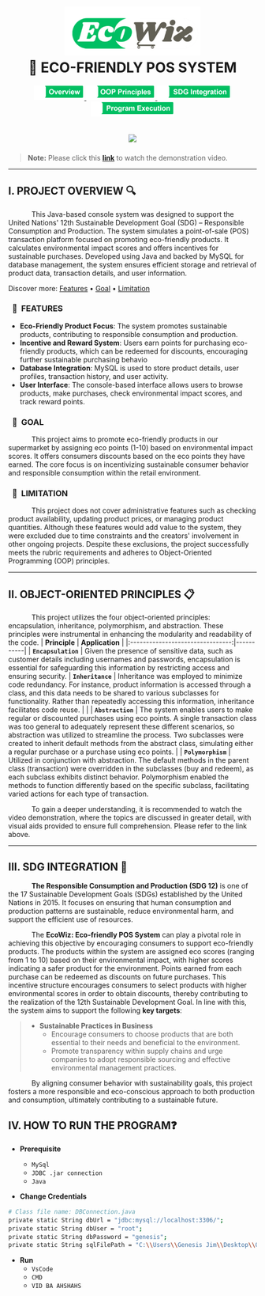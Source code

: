 <h1 align ="center">
  <br>
  <img src="assets/logo.png" alt="icon" height="100" /img> 
  <br>
  <strong>
  🛒 ECO-FRIENDLY POS SYSTEM
  </strong>
  <br>
</h1>

<p align="center">
  <a href="#i-project-overview">
    <img src="assets/overview.png" alt="icon" height="30" >
  </a>
  <a href="#ii-object-oriented-programming-principles">
    <img src="assets/principles.png" alt="icon" height="30" >
  </a>
  <a href="#iii-sdg-integration">
    <img src="assets/integration.png" alt="icon" height="30" >
  </a>
  <a href="#iv-how-to-run-the-program">
    <img src="assets/execution.png" alt="icon" height="30" >
  </a>
</p>

<h2 align = "center">
        <a href = "https://drive.google.com/drive/u/3/folders/1MlFnAPzaqlr_FCRhPzARKhxZGPCtOl6U">
        <img src = https://github.com/jimcsy/EcoWiz/blob/main/assets/clickbait.gif>
        </a>
</h2>

> **Note:**
> Please click this <a href="https://drive.google.com/drive/u/3/folders/1MlFnAPzaqlr_FCRhPzARKhxZGPCtOl6U"><strong>link</strong></a> to watch the demonstration video.
___
## I. PROJECT OVERVIEW&nbsp;🔍
&nbsp;&nbsp;&nbsp;&nbsp;&nbsp;&nbsp;&nbsp;&nbsp;&nbsp;&nbsp;&nbsp;&nbsp;This Java-based console system was designed to support the United Nations' 12th Sustainable Development Goal (SDG) – Responsible Consumption and Production. The system simulates a point-of-sale (POS) transaction platform focused on promoting eco-friendly products. It calculates environmental impact scores and offers incentives for sustainable purchases. Developed using Java and backed by MySQL for database management, the system ensures efficient storage and retrieval of product data, transaction details, and user information.

Discover more: [Features](#features) • [Goal](#goal) • [Limitation](#limitation)

###  &nbsp;&nbsp;🔑&nbsp;&nbsp;**FEATURES**
- **Eco-Friendly Product Focus**: The system promotes sustainable products, contributing to responsible consumption and production.
- **Incentive and Reward System**: Users earn points for purchasing eco-friendly products, which can be redeemed for discounts, encouraging further sustainable purchasing behavio
- **Database Integration**: MySQL is used to store product details, user profiles, transaction history, and user activity.
- **User Interface**: The console-based interface allows users to browse products, make purchases, check environmental impact scores, and track reward points.

###   &nbsp;&nbsp;🥅&nbsp;&nbsp;**GOAL**
&nbsp;&nbsp;&nbsp;&nbsp;&nbsp;&nbsp;&nbsp;&nbsp;&nbsp;&nbsp;&nbsp;&nbsp;This project aims to promote eco-friendly products in our supermarket by assigning eco points (1-10) based on environmental impact scores. It offers consumers discounts based on the eco points they have earned. The core focus is on incentivizing sustainable consumer behavior and responsible consumption within the retail environment.

###   &nbsp;&nbsp;🚧&nbsp;&nbsp;**LIMITATION**
&nbsp;&nbsp;&nbsp;&nbsp;&nbsp;&nbsp;&nbsp;&nbsp;&nbsp;&nbsp;&nbsp;&nbsp;This project does not cover administrative features such as checking product availability, updating product prices, or managing product quantities. Although these features would add value to the system, they were excluded due to time constraints and the creators' involvement in other ongoing projects. Despite these exclusions, the project successfully meets the rubric requirements and adheres to Object-Oriented Programming (OOP) principles.
___
## II. OBJECT-ORIENTED PRINCIPLES&nbsp;📋
&nbsp;&nbsp;&nbsp;&nbsp;&nbsp;&nbsp;&nbsp;&nbsp;&nbsp;&nbsp;&nbsp;&nbsp;This project utilizes the four object-oriented principles: encapsulation, inheritance, polymorphism, and abstraction. These principles were instrumental in enhancing the modularity and readability of the code.
| **Principle**    | **Application**  |
|:--------------------------------:|-----------|
| **`Encapsulation`**       | Given the presence of sensitive data, such as customer details including usernames and passwords, encapsulation is essential for safeguarding this information by restricting access and ensuring security.
| **`Inheritance`**     | Inheritance was employed to minimize code redundancy. For instance, product information is accessed through a class, and this data needs to be shared to various subclasses for functionality. Rather than repeatedly accessing this information, inheritance facilitates code reuse.   |  |
| **`Abstraction`**          | The system enables users to make regular or discounted purchases using eco points. A single transaction class was too general to adequately represent these different scenarios, so abstraction was utilized to streamline the process. Two subclasses were created to inherit default methods from the abstract class, simulating either a regular purchase or a purchase using eco points.    |
| **`Polymorphism`**      | Utilized in conjunction with abstraction. The default methods in the parent class (transaction) were overridden in the subclasses (buy and redeem), as each subclass exhibits distinct behavior. Polymorphism enabled the methods to function differently based on the specific subclass, facilitating varied actions for each type of transaction.

&nbsp;&nbsp;&nbsp;&nbsp;&nbsp;&nbsp;&nbsp;&nbsp;&nbsp;&nbsp;&nbsp;&nbsp;To gain a deeper understanding, it is recommended to watch the video demonstration, where the topics are discussed in greater detail, with visual aids provided to ensure full comprehension. Please refer to the link above.
___
## III. SDG INTEGRATION&nbsp;🎯
&nbsp;&nbsp;&nbsp;&nbsp;&nbsp;&nbsp;&nbsp;&nbsp;&nbsp;&nbsp;&nbsp;&nbsp;**The Responsible Consumption and Production (SDG 12)** is one of the 17 Sustainable Development Goals (SDGs) established by the United Nations in 2015. It focuses on ensuring that human consumption and production patterns are sustainable, reduce environmental harm, and support the efficient use of resources.

&nbsp;&nbsp;&nbsp;&nbsp;&nbsp;&nbsp;&nbsp;&nbsp;&nbsp;&nbsp;&nbsp;&nbsp;The **EcoWiz: Eco-friendly POS System** can play a pivotal role in achieving this objective by encouraging consumers to support eco-friendly products. The products within the system are assigned eco scores (ranging from 1 to 10) based on their environmental impact, with higher scores indicating a safer product for the environment. Points earned from each purchase can be redeemed as discounts on future purchases. This incentive structure encourages consumers to select products with higher environmental scores in order to obtain discounts, thereby contributing to the realization of the 12th Sustainable Development Goal. In line with this, the system aims to support the following **key targets**:

> + **Sustainable Practices in Business**
>    + Encourage consumers to choose products that are both essential to their needs and beneficial to the environment.
>    + Promote transparency within supply chains and urge companies to adopt responsible sourcing and effective environmental management practices.

&nbsp;&nbsp;&nbsp;&nbsp;&nbsp;&nbsp;&nbsp;&nbsp;&nbsp;&nbsp;&nbsp;&nbsp;By aligning consumer behavior with sustainability goals, this project fosters a more responsible and eco-conscious approach to both production and consumption, ultimately contributing to a sustainable future.


## IV. HOW TO RUN THE PROGRAM❓

+ **Prerequisite**
    + `MySql`
    + `JDBC .jar connection`
    + `Java`

+ **Change Credentials**

```bash
# Class file name: DBConnection.java
private static String dbUrl = "jdbc:mysql://localhost:3306/";
private static String dbUser = "root";
private static String dbPassword = "genesis";  
private static String sqlFilePath = "C:\\Users\\Genesis Jim\\Desktop\\OOP_Finals - Copy (2)\\ecowizDatabase.sql"; 

```

+ **Run**
    + `VsCode`
    + `CMD`
    + `VID BA AHSHAHS`




